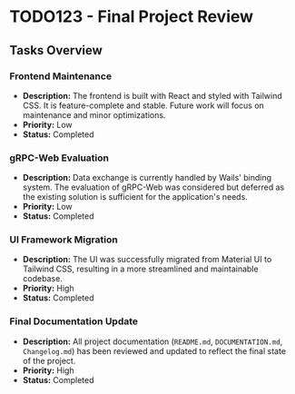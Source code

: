 # TODO123 - Final Project Review

## Tasks Overview

### Frontend Maintenance
- **Description:** The frontend is built with React and styled with Tailwind CSS. It is feature-complete and stable. Future work will focus on maintenance and minor optimizations.
- **Priority:** Low
- **Status:** Completed

### gRPC-Web Evaluation
- **Description:** Data exchange is currently handled by Wails' binding system. The evaluation of gRPC-Web was considered but deferred as the existing solution is sufficient for the application's needs.
- **Priority:** Low
- **Status:** Completed

### UI Framework Migration
- **Description:** The UI was successfully migrated from Material UI to Tailwind CSS, resulting in a more streamlined and maintainable codebase.
- **Priority:** High
- **Status:** Completed

### Final Documentation Update
- **Description:** All project documentation (`README.md`, `DOCUMENTATION.md`, `Changelog.md`) has been reviewed and updated to reflect the final state of the project.
- **Priority:** High
- **Status:** Completed
